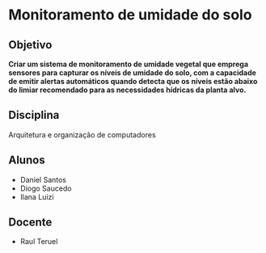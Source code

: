 # Monitoramento de umidade do solo

## Objetivo

**Criar um sistema de monitoramento de umidade vegetal que emprega sensores para capturar os níveis de umidade do solo, com a capacidade de emitir alertas automáticos quando detecta que os níveis estão abaixo do limiar recomendado para as necessidades hídricas da planta alvo.**

## Disciplina

Arquitetura e organização de computadores

## Alunos

- Daniel Santos
- Diogo Saucedo
- Ilana Luizi

## Docente

- Raul Teruel
